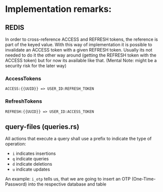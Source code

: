 # Implementation remarks:
## REDIS
In order to cross-reference ACCESS and REFRESH tokens, the reference is part of the keyed value. With this way of implementation it is possible to invalidate an ACCESS token with a given REFRESH token. Usually its not needed to do it the other way around (getting the REFRESH token with the ACCESS token) but for now its available like that. (Mental Note: might be a security risk for the later way)
### AccessTokens
`ACCESS:{{UUID}} => USER_ID:REFRESH_TOKEN`  

### RefreshTokens
`REFRESH:{{UUID}} => USER_ID:ACCESS_TOKEN`

## query-files (queries.rs)
All actions that execute a query shall use a prefix to indicate the type of operation:  
* `i` indicates insertions  
* `q` indicate queries  
* `d` indicate deletions  
* `u` indicate updates

An example: `i_otp` tells us, that we are going to insert an OTP (One-Time-Password) into the respective database and table
